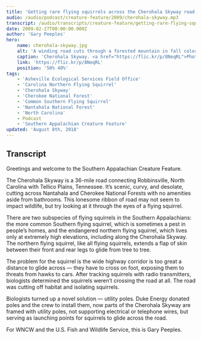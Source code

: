 ```yaml
---
title: 'Getting rare flying squirrels across the Cherohala Skyway road'
audio: /audio/podcast/creature-feature/2009/cherohala-skyway.mp3
transcript: /audio/transcripts/creature-feature/getting-rare-flying-squirrels-across-the-cherohala-skyway-road.pdf
date: 2009-02-27T00:00:00.000Z
author: 'Gary Peeples'
hero:
    name: cherohala-skyway.jpg
    alt: 'A winding road cuts through a forested mountain in fall colors.'
    caption: 'Cherohala Skyway. <a href="https://flic.kr/p/8NeqRL">Photo</a> by Dzmitry (Dima) Parul, CC BY 2.0.'
    link: 'https://flic.kr/p/8NeqRL'
    position: '50% 40%'
tags:
    - 'Asheville Ecological Services Field Office'
    - 'Carolina Northern Flying Squirrel'
    - 'Cherohala Skyway'
    - 'Cherokee National Forest'
    - 'Common Southern Flying Squirrel'
    - 'Nantahala National Forest'
    - 'North Carolina'
    - Podcast
    - 'Southern Appalachian Creature Feature'
updated: 'August 8th, 2018'
---
```


## Transcript

Greetings and welcome to the Southern Appalachian Creature Feature.

The Cherohala Skyway is a 36-mile road connecting Robbinsville, North Carolina with Tellico Plains, Tennessee. It’s scenic, curvy, and desolate, cutting across Nantahala and Cherokee National Forests with no amenities aside from bathrooms.  This lonesome ribbon of road may not seem to impact wildlife, but try looking at it through the eyes of a flying squirrel.

There are two subspecies of flying squirrels in the Southern Appalachians: the more common Southern flying squirrel, which is sometimes a pest in people’s homes, and the endangered northern flying squirrel, which lives only at extremely high elevations, including along the Cherohala Skyway. The northern flying squirrel, like all flying squirrels, extends a flap of skin between their front and rear legs to glide from tree to tree.

The problem for the squirrel is the wide highway corridor is too great a distance to glide across &mdash; they have to cross on foot, exposing them to threats from hawks to cars. After tracking squirrels with radio transmitters, biologists determined the squirrels weren’t crossing the road at all. The road was cutting off habitat and isolating squirrels.

Biologists turned up a novel solution &mdash; utility poles. Duke Energy donated poles and the crew to install them, now parts of the Cherohala Skyway are framed with utility poles, not supporting electrical or telephone wires, but serving as launching points for squirrels to glide across the road.

For WNCW and the U.S. Fish and Wildlife Service, this is Gary Peeples.